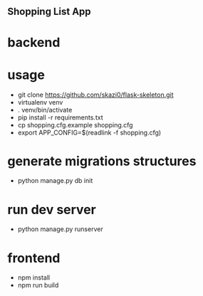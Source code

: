 ## Shopping List App
# backend
# usage
- git clone https://github.com/skazi0/flask-skeleton.git
- virtualenv venv
- . venv/bin/activate
- pip install -r requirements.txt
- cp shopping.cfg.example shopping.cfg
- export APP_CONFIG=$(readlink -f shopping.cfg)
# generate migrations structures
- python manage.py db init
# run dev server
- python manage.py runserver

# frontend
- npm install
- npm run build

